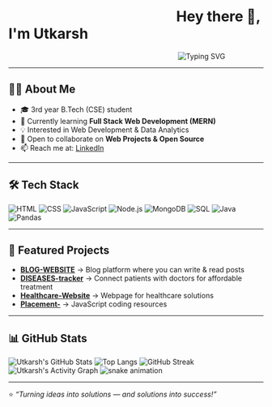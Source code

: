 # &nbsp;&nbsp;&nbsp;&nbsp; &nbsp;&nbsp;&nbsp;&nbsp;  &nbsp;&nbsp;&nbsp;&nbsp; &nbsp;&nbsp;&nbsp;&nbsp; &nbsp;&nbsp;&nbsp;&nbsp; &nbsp;&nbsp;&nbsp;&nbsp;  &nbsp;&nbsp;&nbsp;&nbsp; &nbsp;&nbsp;&nbsp;&nbsp; &nbsp;&nbsp;&nbsp;&nbsp; &nbsp;&nbsp;&nbsp;&nbsp;   **Hey there 👋, I'm Utkarsh**



 &nbsp;&nbsp;&nbsp;&nbsp; &nbsp;&nbsp;&nbsp;&nbsp; &nbsp;&nbsp;&nbsp;&nbsp; &nbsp;&nbsp;&nbsp;&nbsp; &nbsp;&nbsp;&nbsp;&nbsp;    &nbsp;&nbsp;&nbsp;&nbsp;  &nbsp;&nbsp;&nbsp;&nbsp;  &nbsp;&nbsp;&nbsp;&nbsp;  &nbsp;&nbsp;&nbsp;&nbsp;  &nbsp;&nbsp;&nbsp;&nbsp;  &nbsp;&nbsp;&nbsp;&nbsp;  &nbsp;&nbsp;&nbsp;&nbsp;  &nbsp;&nbsp;&nbsp;&nbsp;  &nbsp;&nbsp;&nbsp;&nbsp;  &nbsp;&nbsp;&nbsp;&nbsp;  &nbsp;&nbsp;&nbsp;&nbsp;   &nbsp;&nbsp;&nbsp;&nbsp; ![Typing SVG](https://readme-typing-svg.demolab.com?font=Fira+Code&size=28&duration=4000&pause=1000&color=FF4C4C&width=435&lines=Full+Stack+Developer;MERN+Developer;Data+Analytics;Problem+Solving+in+Java)


---

## 👨‍💻 About Me
- 🎓 3rd year B.Tech (CSE) student  
- 🌱 Currently learning **Full Stack Web Development (MERN)**  
- 💡 Interested in Web Development & Data Analytics  
- 🤝 Open to collaborate on **Web Projects & Open Source**  
- 📫 Reach me at: [LinkedIn](https://www.linkedin.com/in/utkarshsds/)  

---

## 🛠️ Tech Stack
![HTML](https://img.shields.io/badge/HTML5-E34F26?style=for-the-badge&logo=html5&logoColor=white)
![CSS](https://img.shields.io/badge/CSS3-1572B6?style=for-the-badge&logo=css3&logoColor=white)
![JavaScript](https://img.shields.io/badge/JavaScript-323330?style=for-the-badge&logo=javascript&logoColor=F7DF1E)
![Node.js](https://img.shields.io/badge/Node.js-43853D?style=for-the-badge&logo=node.js&logoColor=white)
![MongoDB](https://img.shields.io/badge/MongoDB-4EA94B?style=for-the-badge&logo=mongodb&logoColor=white)
![SQL](https://img.shields.io/badge/SQL-4479A1?style=for-the-badge&logo=mysql&logoColor=white)
![Java](https://img.shields.io/badge/Java-ED8B00?style=for-the-badge&logo=java&logoColor=white)
![Pandas](https://img.shields.io/badge/Pandas-150458?style=for-the-badge&logo=pandas&logoColor=white)




---

## 🚀 Featured Projects
- **[BLOG-WEBSITE](https://github.com/utkarsh1480/BLOG-WEBSITE)** → Blog platform where you can write & read posts  
- **[DISEASES-tracker](https://github.com/utkarsh1480/DISEASES-tracker)** → Connect patients with doctors for affordable treatment  
- **[Healthcare-Website](https://github.com/utkarsh1480/Healthcare-Website)** → Webpage for healthcare solutions  
- **[Placement-](https://github.com/utkarsh1480/Placement-)** → JavaScript coding resources  

---

## 📊 GitHub Stats
![Utkarsh's GitHub Stats](https://github-readme-stats.vercel.app/api?username=utkarsh1480&show_icons=true&theme=dracula&hide_border=true&border_radius=10&line_height=28)
![Top Langs](https://github-readme-stats.vercel.app/api/top-langs/?username=utkarsh1480&layout=compact&theme=dracula&hide_border=true&border_radius=10)
![GitHub Streak](https://streak-stats.demolab.com/?user=utkarsh1480&theme=tokyonight&hide_border=true&border_radius=10)
![Utkarsh's Activity Graph](https://github-readme-activity-graph.vercel.app/graph?username=utkarsh1480&theme=tokyonight&hide_border=true&bg_color=0D1117)
![snake animation](https://github.com/utkarsh1480/utkarsh1480/blob/output/github-contribution-grid-snake.svg)

---

⭐️ *“Turning ideas into solutions — and solutions into success!”*
